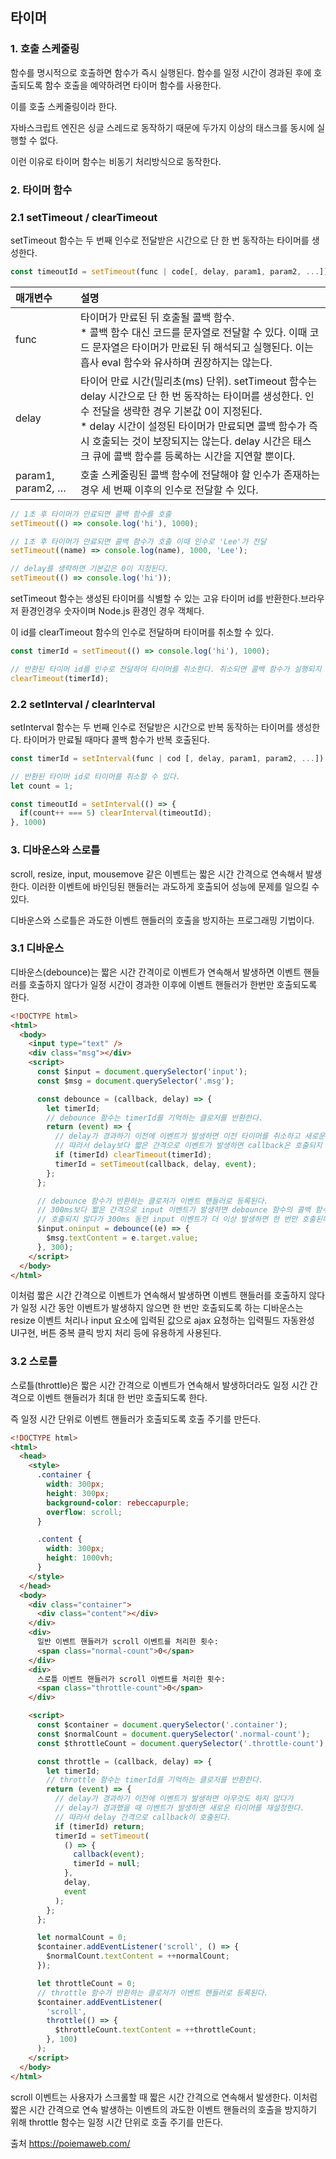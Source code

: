 ## 타이머

### 1. 호출 스케줄링

함수를 명시적으로 호출하면 함수가 즉시 실행된다. 함수를 일정 시간이 경과된 후에 호출되도록 함수 호출을 예약하려면 타이머 함수를 사용한다.

이를 호출 스케줄링이라 한다.

자바스크립트 엔진은 싱글 스레드로 동작하기 때문에 두가지 이상의 태스크를 동시에 실행할 수 없다.

이런 이유로 타이머 함수는 비동기 처리방식으로 동작한다.

### 2. 타이머 함수

### 2.1 setTimeout / clearTimeout

setTimeout 함수는 두 번째 인수로 전달받은 시간으로 단 한 번 동작하는 타이머를 생성한다.

```javascript
const timeoutId = setTimeout(func | code[, delay, param1, param2, ...]);
```

| 매개변수          | 설명                                                                                                                                                                                                                                                                                                                      |
| :---------------- | :------------------------------------------------------------------------------------------------------------------------------------------------------------------------------------------------------------------------------------------------------------------------------------------------------------------------ |
| func              | 타이머가 만료된 뒤 호출될 콜백 함수.<br/> \* 콜백 함수 대신 코드를 문자열로 전달할 수 있다. 이때 코드 문자열은 타이머가 만료된 뒤 해석되고 실행된다. 이는 흡사 eval 함수와 유사하며 권장하지는 않는다.                                                                                                                    |
| delay             | 타이어 만료 시간(밀리초(ms) 단위). setTimeout 함수는 delay 시간으로 단 한 번 동작하는 타이머를 생성한다. 인수 전달을 생략한 경우 기본값 0이 지정된다. <br/>\* delay 시간이 설정된 타이머가 만료되면 콜백 함수가 즉시 호출되는 것이 보장되지는 않는다. delay 시간은 태스크 큐에 콜백 함수를 등록하는 시간을 지연할 뿐이다. |
| param1, param2, … | 호출 스케줄링된 콜백 함수에 전달해야 할 인수가 존재하는 경우 세 번째 이후의 인수로 전달할 수 있다.                                                                                                                                                                                                                        |

```javascript
// 1초 후 타이머가 만료되면 콜백 함수를 호출
setTimeout(() => console.log('hi'), 1000);

// 1초 후 타이머가 만료되면 콜백 함수가 호출 이때 인수로 'Lee'가 전달
setTimeout((name) => console.log(name), 1000, 'Lee');

// delay를 생략하면 기본값은 0이 지정된다.
setTimeout(() => console.log('hi'));
```

setTimeout 함수는 생성된 타이머를 식별할 수 있는 고유 타이머 id를 반환한다.브라우저 환경인경우 숫자이며 Node.js 환경인 경우 객체다.

이 id를 clearTimeout 함수의 인수로 전달하며 타이머를 취소할 수 있다.

```javascript
const timerId = setTimeout(() => console.log('hi'), 1000);

// 반환된 타이머 id를 인수로 전달하여 타이머를 취소한다. 취소되면 콜백 함수가 실행되지 않는다.
clearTimeout(timerId);
```

### 2.2 setInterval / clearInterval

setInterval 함수는 두 번째 인수로 전달받은 시간으로 반복 동작하는 타이머를 생성한다. 타이머가 만료될 때마다 콜백 함수가 반복 호출된다.

```javascript
const timerId = setInterval(func | cod [, delay, param1, param2, ...])

// 반환된 타이머 id로 타이머를 취소할 수 있다.
let count = 1;

const timeoutId = setInterval(() => {
  if(count++ === 5) clearInterval(timeoutId);
}, 1000)
```

### 3. 디바운스와 스로틀

scroll, resize, input, mousemove 같은 이벤트는 짧은 시간 간격으로 연속해서 발생한다. 이러한 이벤트에 바인딩된 핸들러는 과도하게 호출되어 성능에 문제를 일으킬 수 있다.

디바운스와 스로틀은 과도한 이벤트 핸들러의 호출을 방지하는 프로그래밍 기법이다.

### 3.1 디바운스

디바운스(debounce)는 짧은 시간 간격이로 이벤트가 연속해서 발생하면 이벤트 핸들러를 호출하지 않다가 일정 시간이 경과한 이후에 이벤트 핸들러가 한번만 호출되도록 한다.

```html
<!DOCTYPE html>
<html>
  <body>
    <input type="text" />
    <div class="msg"></div>
    <script>
      const $input = document.querySelector('input');
      const $msg = document.querySelector('.msg');

      const debounce = (callback, delay) => {
        let timerId;
        // debounce 함수는 timerId를 기억하는 클로저를 반환한다.
        return (event) => {
          // delay가 경과하기 이전에 이벤트가 발생하면 이전 타이머를 취소하고 새로운 타이머를 재설정한다.
          // 따라서 delay보다 짧은 간격으로 이벤트가 발생하면 callback은 호출되지 않는다.
          if (timerId) clearTimeout(timerId);
          timerId = setTimeout(callback, delay, event);
        };
      };

      // debounce 함수가 반환하는 클로저가 이벤트 핸들러로 등록된다.
      // 300ms보다 짧은 간격으로 input 이벤트가 발생하면 debounce 함수의 콜백 함수는
      // 호출되지 않다가 300ms 동안 input 이벤트가 더 이상 발생하면 한 번만 호출된다.
      $input.oninput = debounce((e) => {
        $msg.textContent = e.target.value;
      }, 300);
    </script>
  </body>
</html>
```

이처럼 짧은 시간 간격으로 이벤트가 연속해서 발생하면 이벤트 핸들러를 호출하지 않다가 일정 시간 동안 이벤트가 발생하지 않으면 한 번만 호출되도록 하는 디바운스는 resize 이벤트 처리나 input 요소에 입력된 값으로 ajax 요청하는 입력필드 자동완성 UI구현, 버튼 중복 클릭 방지 처리 등에 유용하게 사용된다.

### 3.2 스로틀

스로틀(throttle)은 짧은 시간 간격으로 이벤트가 연속해서 발생하더라도 일정 시간 간격으로 이벤트 핸들러가 최대 한 번만 호출되도록 한다.

즉 일정 시간 단위로 이벤트 핸들러가 호출되도록 호출 주기를 만든다.

```html
<!DOCTYPE html>
<html>
  <head>
    <style>
      .container {
        width: 300px;
        height: 300px;
        background-color: rebeccapurple;
        overflow: scroll;
      }

      .content {
        width: 300px;
        height: 1000vh;
      }
    </style>
  </head>
  <body>
    <div class="container">
      <div class="content"></div>
    </div>
    <div>
      일반 이벤트 핸들러가 scroll 이벤트를 처리한 횟수:
      <span class="normal-count">0</span>
    </div>
    <div>
      스로틀 이벤트 핸들러가 scroll 이벤트를 처리한 횟수:
      <span class="throttle-count">0</span>
    </div>

    <script>
      const $container = document.querySelector('.container');
      const $normalCount = document.querySelector('.normal-count');
      const $throttleCount = document.querySelector('.throttle-count');

      const throttle = (callback, delay) => {
        let timerId;
        // throttle 함수는 timerId를 기억하는 클로저를 반환한다.
        return (event) => {
          // delay가 경과하기 이전에 이벤트가 발생하면 아무것도 하지 않다가
          // delay가 경과했을 때 이벤트가 발생하면 새로운 타이머를 재설정한다.
          // 따라서 delay 간격으로 callback이 호출된다.
          if (timerId) return;
          timerId = setTimeout(
            () => {
              callback(event);
              timerId = null;
            },
            delay,
            event
          );
        };
      };

      let normalCount = 0;
      $container.addEventListener('scroll', () => {
        $normalCount.textContent = ++normalCount;
      });

      let throttleCount = 0;
      // throttle 함수가 반환하는 클로저가 이벤트 핸들러로 등록된다.
      $container.addEventListener(
        'scroll',
        throttle(() => {
          $throttleCount.textContent = ++throttleCount;
        }, 100)
      );
    </script>
  </body>
</html>
```

scroll 이벤트는 사용자가 스크롤할 때 짧은 시간 간격으로 연속해서 발생한다. 이처럼 짧은 시간 간격으로 연속 발생하는 이벤트의 과도한 이벤트 핸들러의 호출을 방지하기 위해 throttle 함수는 일정 시간 단위로 호출 주기를 만든다.

출처 https://poiemaweb.com/
